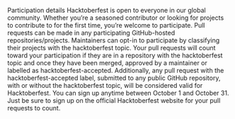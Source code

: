 Participation details
Hacktoberfest is open to everyone in our global community. Whether you’re a seasoned contributor or looking for projects to contribute to for the first time, you’re welcome to participate.
Pull requests can be made in any participating GitHub-hosted repositories/projects.
Maintainers can opt-in to participate by classifying their projects with the hacktoberfest topic.
Your pull requests will count toward your participation if they are in a repository with the hacktoberfest topic and once they have been merged, approved by a maintainer or labelled as hacktoberfest-accepted.
Additionally, any pull request with the hacktoberfest-accepted label, submitted to any public GitHub repository, with or without the hacktoberfest topic, will be considered valid for Hacktoberfest.
You can sign up anytime between October 1 and October 31. Just be sure to sign up on the official Hacktoberfest website for your pull requests to count.
